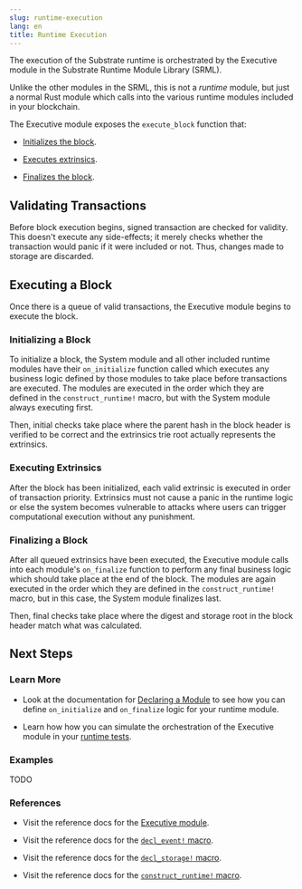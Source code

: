 ```yaml
---
slug: runtime-execution
lang: en
title: Runtime Execution
---
```


The execution of the Substrate runtime is orchestrated by the Executive module in the Substrate Runtime Module Library (SRML).

Unlike the other modules in the SRML, this is not a _runtime_ module, but just a normal Rust module which calls into the various runtime modules included in your blockchain.

The Executive module exposes the `execute_block` function that:

* [Initializes the block](#initializing-a-block).

* [Executes extrinsics](#executing-extrinsics).

* [Finalizes the block](#finalizing-a-block).

## Validating Transactions

Before block execution begins, signed transaction are checked for validity. This doesn't execute any side-effects; it merely checks whether the transaction would panic if it were included or not. Thus, changes made to storage are discarded.

## Executing a Block

Once there is a queue of valid transactions, the Executive module begins to execute the block.

### Initializing a Block

To initialize a block, the System module and all other included runtime modules have their `on_initialize` function called which executes any business logic defined by those modules to take place before transactions are executed. The modules are executed in the order which they are defined in the `construct_runtime!` macro, but with the System module always executing first.

Then, initial checks take place where the parent hash in the block header is verified to be correct and the extrinsics trie root actually represents the extrinsics.

### Executing Extrinsics

After the block has been initialized, each valid extrinsic is executed in order of transaction priority. Extrinsics must not cause a panic in the runtime logic or else the system becomes vulnerable to attacks where users can trigger computational execution without any punishment.

### Finalizing a Block

After all queued extrinsics have been executed, the Executive module calls into each module's `on_finalize` function to perform any final business logic which should take place at the end of the block. The modules are again executed in the order which they are defined in the `construct_runtime!` macro, but in this case, the System module finalizes last.

Then, final checks take place where the digest and storage root in the block header match what was calculated.

## Next Steps

### Learn More

* Look at the documentation for [Declaring a Module](development/module/declaration.md) to see how you can define `on_initialize` and `on_finalize` logic for your runtime module.

* Learn how how you can simulate the orchestration of the Executive module in your [runtime tests](development/module/tests.md).

### Examples

TODO

### References

* Visit the reference docs for the [Executive module](https://substrate.dev/rustdocs/master/pallet_executive/index.html).

* Visit the reference docs for the [`decl_event!` macro](https://substrate.dev/rustdocs/master/frame_support/macro.decl_event.html).

* Visit the reference docs for the [`decl_storage!` macro](https://substrate.dev/rustdocs/master/frame_support/macro.decl_storage.html).

* Visit the reference docs for the [`construct_runtime!` macro](https://substrate.dev/rustdocs/master/frame_support/macro.construct_runtime.html).
